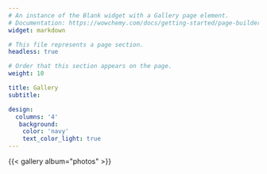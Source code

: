 ```yaml
---
# An instance of the Blank widget with a Gallery page element.
# Documentation: https://wowchemy.com/docs/getting-started/page-builder/
widget: markdown

# This file represents a page section.
headless: true

# Order that this section appears on the page.
weight: 10

title: Gallery
subtitle:

design:
  columns: '4'
   background:
    color: 'navy'
    text_color_light: true
---
```


{{< gallery album="photos" >}}
